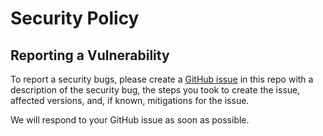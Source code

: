 # Security Policy

## Reporting a Vulnerability

To report a security bugs, please create a [GitHub issue](https://github.com/andy778/UClean1/issues) in this repo with a description of the security bug, the steps you took to create the issue, affected versions, and, if known, mitigations for the issue.

We will respond to your GitHub issue as soon as possible.
